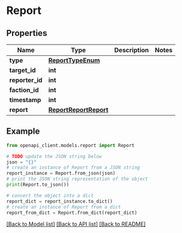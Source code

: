 # Report


## Properties

Name | Type | Description | Notes
------------ | ------------- | ------------- | -------------
**type** | [**ReportTypeEnum**](ReportTypeEnum.md) |  | 
**target_id** | **int** |  | 
**reporter_id** | **int** |  | 
**faction_id** | **int** |  | 
**timestamp** | **int** |  | 
**report** | [**ReportReportReport**](ReportReportReport.md) |  | 

## Example

```python
from openapi_client.models.report import Report

# TODO update the JSON string below
json = "{}"
# create an instance of Report from a JSON string
report_instance = Report.from_json(json)
# print the JSON string representation of the object
print(Report.to_json())

# convert the object into a dict
report_dict = report_instance.to_dict()
# create an instance of Report from a dict
report_from_dict = Report.from_dict(report_dict)
```
[[Back to Model list]](../README.md#documentation-for-models) [[Back to API list]](../README.md#documentation-for-api-endpoints) [[Back to README]](../README.md)


